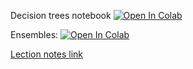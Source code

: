 Decision trees notebook
[![Open In Colab](https://colab.research.google.com/assets/colab-badge.svg)](https://colab.research.google.com/github/girafe-ai/ml-mipt/blob/basic_s21/week0_06_trees_and_ensembles/week0_06_decision_trees.ipynb)

Ensembles:
[![Open In Colab](https://colab.research.google.com/assets/colab-badge.svg)](https://colab.research.google.com/github/girafe-ai/ml-mipt/blob/basic_s21/week0_06_trees_and_ensembles/week0_06_ensembles.ipynb)

[Lection notes link](https://github.com/girafe-ai/ml-mipt/blob/basic_f20/week0_06_trees_and_ensembles/ml-mipt_s20_lect006_trees_and_ensembles.pdf)
